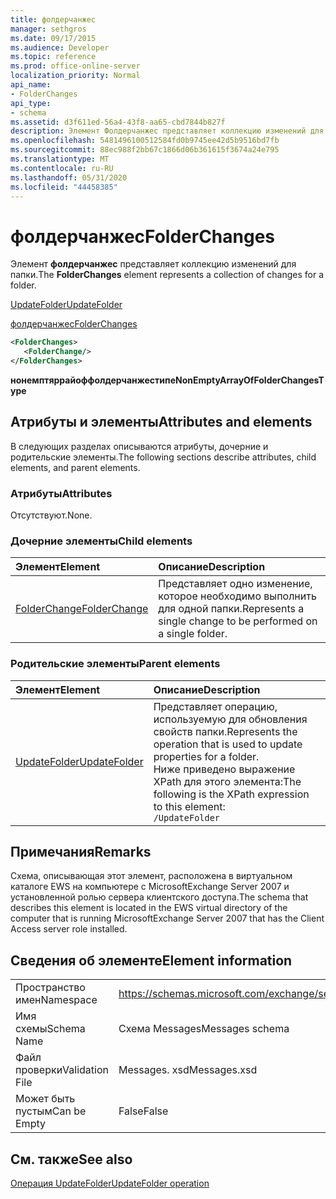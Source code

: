 ```yaml
---
title: фолдерчанжес
manager: sethgros
ms.date: 09/17/2015
ms.audience: Developer
ms.topic: reference
ms.prod: office-online-server
localization_priority: Normal
api_name:
- FolderChanges
api_type:
- schema
ms.assetid: d3f611ed-56a4-43f8-aa65-cbd7844b827f
description: Элемент Фолдерчанжес представляет коллекцию изменений для папки.
ms.openlocfilehash: 5481496100512584fd0b9745ee42d5b9516bd7fb
ms.sourcegitcommit: 88ec988f2bb67c1866d06b361615f3674a24e795
ms.translationtype: MT
ms.contentlocale: ru-RU
ms.lasthandoff: 05/31/2020
ms.locfileid: "44458385"
---
```

# <a name="folderchanges"></a><span data-ttu-id="03512-103">фолдерчанжес</span><span class="sxs-lookup"><span data-stu-id="03512-103">FolderChanges</span></span>

<span data-ttu-id="03512-104">Элемент **фолдерчанжес** представляет коллекцию изменений для папки.</span><span class="sxs-lookup"><span data-stu-id="03512-104">The **FolderChanges** element represents a collection of changes for a folder.</span></span> 
  
[<span data-ttu-id="03512-105">UpdateFolder</span><span class="sxs-lookup"><span data-stu-id="03512-105">UpdateFolder</span></span>](updatefolder.md)
  
[<span data-ttu-id="03512-106">фолдерчанжес</span><span class="sxs-lookup"><span data-stu-id="03512-106">FolderChanges</span></span>](folderchanges.md)
  
```xml
<FolderChanges>
   <FolderChange/>
</FolderChanges>
```

 <span data-ttu-id="03512-107">**нонемптяррайоффолдерчанжестипе**</span><span class="sxs-lookup"><span data-stu-id="03512-107">**NonEmptyArrayOfFolderChangesType**</span></span>
## <a name="attributes-and-elements"></a><span data-ttu-id="03512-108">Атрибуты и элементы</span><span class="sxs-lookup"><span data-stu-id="03512-108">Attributes and elements</span></span>

<span data-ttu-id="03512-109">В следующих разделах описываются атрибуты, дочерние и родительские элементы.</span><span class="sxs-lookup"><span data-stu-id="03512-109">The following sections describe attributes, child elements, and parent elements.</span></span>
  
### <a name="attributes"></a><span data-ttu-id="03512-110">Атрибуты</span><span class="sxs-lookup"><span data-stu-id="03512-110">Attributes</span></span>

<span data-ttu-id="03512-111">Отсутствуют.</span><span class="sxs-lookup"><span data-stu-id="03512-111">None.</span></span>
  
### <a name="child-elements"></a><span data-ttu-id="03512-112">Дочерние элементы</span><span class="sxs-lookup"><span data-stu-id="03512-112">Child elements</span></span>

|<span data-ttu-id="03512-113">**Элемент**</span><span class="sxs-lookup"><span data-stu-id="03512-113">**Element**</span></span>|<span data-ttu-id="03512-114">**Описание**</span><span class="sxs-lookup"><span data-stu-id="03512-114">**Description**</span></span>|
|:-----|:-----|
|[<span data-ttu-id="03512-115">FolderChange</span><span class="sxs-lookup"><span data-stu-id="03512-115">FolderChange</span></span>](folderchange.md) <br/> |<span data-ttu-id="03512-116">Представляет одно изменение, которое необходимо выполнить для одной папки.</span><span class="sxs-lookup"><span data-stu-id="03512-116">Represents a single change to be performed on a single folder.</span></span>  <br/> |
   
### <a name="parent-elements"></a><span data-ttu-id="03512-117">Родительские элементы</span><span class="sxs-lookup"><span data-stu-id="03512-117">Parent elements</span></span>

|<span data-ttu-id="03512-118">**Элемент**</span><span class="sxs-lookup"><span data-stu-id="03512-118">**Element**</span></span>|<span data-ttu-id="03512-119">**Описание**</span><span class="sxs-lookup"><span data-stu-id="03512-119">**Description**</span></span>|
|:-----|:-----|
|[<span data-ttu-id="03512-120">UpdateFolder</span><span class="sxs-lookup"><span data-stu-id="03512-120">UpdateFolder</span></span>](updatefolder.md) <br/> |<span data-ttu-id="03512-121">Представляет операцию, используемую для обновления свойств папки.</span><span class="sxs-lookup"><span data-stu-id="03512-121">Represents the operation that is used to update properties for a folder.</span></span>  <br/> <span data-ttu-id="03512-122">Ниже приведено выражение XPath для этого элемента:</span><span class="sxs-lookup"><span data-stu-id="03512-122">The following is the XPath expression to this element:</span></span>  <br/>  `/UpdateFolder` <br/> |
   
## <a name="remarks"></a><span data-ttu-id="03512-123">Примечания</span><span class="sxs-lookup"><span data-stu-id="03512-123">Remarks</span></span>

<span data-ttu-id="03512-124">Схема, описывающая этот элемент, расположена в виртуальном каталоге EWS на компьютере с MicrosoftExchange Server 2007 и установленной ролью сервера клиентского доступа.</span><span class="sxs-lookup"><span data-stu-id="03512-124">The schema that describes this element is located in the EWS virtual directory of the computer that is running MicrosoftExchange Server 2007 that has the Client Access server role installed.</span></span>
  
## <a name="element-information"></a><span data-ttu-id="03512-125">Сведения об элементе</span><span class="sxs-lookup"><span data-stu-id="03512-125">Element information</span></span>

|||
|:-----|:-----|
|<span data-ttu-id="03512-126">Пространство имен</span><span class="sxs-lookup"><span data-stu-id="03512-126">Namespace</span></span>  <br/> |https://schemas.microsoft.com/exchange/services/2006/messages  <br/> |
|<span data-ttu-id="03512-127">Имя схемы</span><span class="sxs-lookup"><span data-stu-id="03512-127">Schema Name</span></span>  <br/> |<span data-ttu-id="03512-128">Схема Messages</span><span class="sxs-lookup"><span data-stu-id="03512-128">Messages schema</span></span>  <br/> |
|<span data-ttu-id="03512-129">Файл проверки</span><span class="sxs-lookup"><span data-stu-id="03512-129">Validation File</span></span>  <br/> |<span data-ttu-id="03512-130">Messages. xsd</span><span class="sxs-lookup"><span data-stu-id="03512-130">Messages.xsd</span></span>  <br/> |
|<span data-ttu-id="03512-131">Может быть пустым</span><span class="sxs-lookup"><span data-stu-id="03512-131">Can be Empty</span></span>  <br/> |<span data-ttu-id="03512-132">False</span><span class="sxs-lookup"><span data-stu-id="03512-132">False</span></span>  <br/> |
   
## <a name="see-also"></a><span data-ttu-id="03512-133">См. также</span><span class="sxs-lookup"><span data-stu-id="03512-133">See also</span></span>



[<span data-ttu-id="03512-134">Операция UpdateFolder</span><span class="sxs-lookup"><span data-stu-id="03512-134">UpdateFolder operation</span></span>](updatefolder-operation.md)


